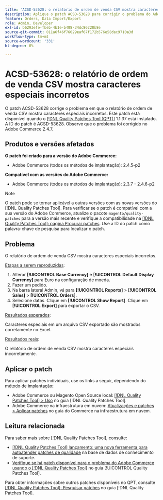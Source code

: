 ```yaml
---
title: 'ACSD-53628: o relatório de ordem de venda CSV mostra caracteres especiais incorretos'
description: Aplique o patch ACSD-53628 para corrigir o problema do Adobe Commerce em que o relatório de ordem de venda CSV mostra caracteres especiais incorretos.
feature: Orders, Data Import/Export
role: Admin, Developer
exl-id: b6293efe-fbeb-4b1e-b408-34dc86228b8e
source-git-commit: 011a6f46f76029eaf67f172b576e58dac9710a3d
workflow-type: tm+mt
source-wordcount: '331'
ht-degree: 0%

---
```


# ACSD-53628: o relatório de ordem de venda CSV mostra caracteres especiais incorretos

O patch ACSD-53628 corrige o problema em que o relatório de ordem de venda CSV mostra caracteres especiais incorretos. Este patch está disponível quando o [[!DNL Quality Patches Tool (QPT)]](https://experienceleague.adobe.com/en/docs/commerce-operations/tools/quality-patches-tool/quality-patches-tool-to-self-serve-quality-patches) 1.1.37 está instalado. A ID do patch é ACSD-53628. Observe que o problema foi corrigido no Adobe Commerce 2.4.7.

## Produtos e versões afetados

**O patch foi criado para a versão do Adobe Commerce:**

* Adobe Commerce (todos os métodos de implantação): 2.4.5-p2

**Compatível com as versões do Adobe Commerce:**

* Adobe Commerce (todos os métodos de implantação): 2.3.7 - 2.4.6-p2

>[!NOTE]
>
>O patch pode se tornar aplicável a outras versões com as novas versões do [!DNL Quality Patches Tool]. Para verificar se o patch é compatível com a sua versão do Adobe Commerce, atualize o pacote `magento/quality-patches` para a versão mais recente e verifique a compatibilidade na [[!DNL Quality Patches Tool]: página Procurar patches](https://experienceleague.adobe.com/tools/commerce-quality-patches/index.html). Use a ID do patch como palavra-chave de pesquisa para localizar o patch.

## Problema

O relatório de ordem de venda CSV mostra caracteres especiais incorretos.

<u>Etapas a serem reproduzidas</u>:

1. Alterar **[!UICONTROL Base Currency]** e **[!UICONTROL Default Display Currency]** para Euro na configuração de moeda.
1. Fazer um pedido.
1. Na barra lateral Admin, vá para **[!UICONTROL Reports]** > **[!UICONTROL Sales]** > **[!UICONTROL Orders]**.
1. Selecione datas. Clique em **[!UICONTROL Show Report]**. Clique em **[!UICONTROL Export]** para exportar o CSV.

<u>Resultados esperados</u>:

Caracteres especiais em um arquivo CSV exportado são mostrados corretamente no Excel.

<u>Resultados reais</u>:

O relatório de ordem de venda CSV mostra caracteres especiais incorretamente.


## Aplicar o patch

Para aplicar patches individuais, use os links a seguir, dependendo do método de implantação:

* Adobe Commerce ou Magento Open Source local: [[!DNL Quality Patches Tool] > Uso](/help/tools/quality-patches-tool/usage.md) no guia [!DNL Quality Patches Tool].
* Adobe Commerce na infraestrutura em nuvem: [Atualizações e patches > Aplicar patches](https://experienceleague.adobe.com/docs/commerce-cloud-service/user-guide/develop/upgrade/apply-patches.html) no guia do Commerce na infraestrutura em nuvem.

## Leitura relacionada

Para saber mais sobre [!DNL Quality Patches Tool], consulte:

* [[!DNL Quality Patches Tool] lançamento: uma nova ferramenta para autoatender patches de qualidade](https://experienceleague.adobe.com/en/docs/commerce-operations/tools/quality-patches-tool/quality-patches-tool-to-self-serve-quality-patches) na base de dados de conhecimento de suporte.
* [Verifique se há patch disponível para o problema do Adobe Commerce usando o  [!DNL Quality Patches Tool]](/help/tools/quality-patches-tool/patches-available-in-qpt/check-patch-for-magento-issue-with-magento-quality-patches.md) no guia [!UICONTROL Quality Patches Tool].


Para obter informações sobre outros patches disponíveis no QPT, consulte [[!DNL Quality Patches Tool]: Pesquisar patches](https://experienceleague.adobe.com/tools/commerce-quality-patches/index.html) no guia [!DNL Quality Patches Tool].
